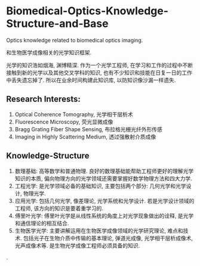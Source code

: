 # Biomedical-Optics-Knowledge-Structure-and-Base

Optics knowledge related to biomedical optics imaging.

和生物医学成像相关的光学知识框架. 

光学的知识浩如烟海, 渊博精深. 作为一个光学工程师, 在学习和工作的过程中不断接触到新的光学以及其他交叉学科的知识, 也有不少知识和技能在日复一日的工作中丢失遗忘掉了. 所以在业余时间构建此知识库, 以防知识像沙漏一样遗失. 

## Research Interests:

1. Optical Coherence Tomography, 光学相干层析术
2. Fluorescence Microscopy, 荧光显微成像
3. Bragg Grating Fiber Shape Sensing, 布拉格光栅光纤外形传感
4. Imaging in Highly Scattering Medium, 透过强散射介质成像

## Knowledge-Structure

1. 数理基础: 高等数学和普通物理. 良好的数理基础能帮助工程师更好的理解光学知识的本质, 偏向物理方向的光学领域还需要掌握好数学物理方法和四大力学. 
2. 工程光学: 是光学领域必备的基础知识, 主要包括两个部分: 几何光学和光学设计, 物理光学. 
3. 应用光学: 包括几何光学, 像差理论, 光学系统和光学设计. 若是光学设计领域的工程师, 该方向的知识是要着重学习的. 
4. 傅里叶光学: 傅里叶光学是从线性系统的角度上对光学现象做出的诠释, 是光学和通信理论的相互结合. 
5. 生物医学光学: 主要讲解运用在生物医学成像领域的光学研究理论, 难点和技术. 包括光子在生物介质中传输的基本理论, 弹道光成像, 光学相干层析成像术, 光声成像术等. 是生物光学成像工程师必须具备的知识. 

. 